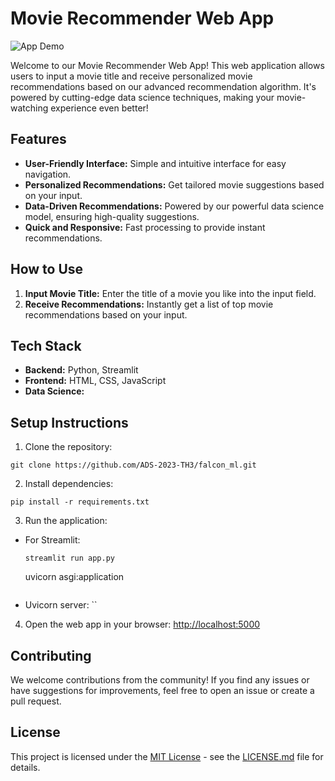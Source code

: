 # Movie Recommender Web App

![App Demo](link-to-demo-gif-or-screenshot)

Welcome to our Movie Recommender Web App! This web application allows users to input a movie title and receive personalized movie recommendations based on our advanced recommendation algorithm. It's powered by cutting-edge data science techniques, making your movie-watching experience even better!

## Features

- **User-Friendly Interface:** Simple and intuitive interface for easy navigation.
- **Personalized Recommendations:** Get tailored movie suggestions based on your input.
- **Data-Driven Recommendations:** Powered by our powerful data science model, ensuring high-quality suggestions.
- **Quick and Responsive:** Fast processing to provide instant recommendations.

## How to Use

1. **Input Movie Title:** Enter the title of a movie you like into the input field.
2. **Receive Recommendations:** Instantly get a list of top movie recommendations based on your input.

## Tech Stack

- **Backend:** Python, Streamlit 
- **Frontend:** HTML, CSS, JavaScript 
- **Data Science:** 

## Setup Instructions

1. Clone the repository:

```
git clone https://github.com/ADS-2023-TH3/falcon_ml.git
```

2. Install dependencies:

```
pip install -r requirements.txt
```

3. Run the application:
- For Streamlit:
  ```
  streamlit run app.py
  ```
  uvicorn asgi:application
  ```

- Uvicorn server:
  ``
4. Open the web app in your browser: [http://localhost:5000](http://localhost:5000)

## Contributing

We welcome contributions from the community! If you find any issues or have suggestions for improvements, feel free to open an issue or create a pull request.

## License

This project is licensed under the [MIT License](LICENSE.md) - see the [LICENSE.md](LICENSE.md) file for details.

